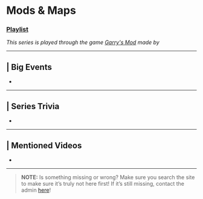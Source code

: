 # Mods & Maps
### [Playlist](https://www.youtube.com/playlist?list=PLwljWXtmIKiTD_kjV4TxxREJYnqZ1NMOq)
*This series is played through the game [Garry's Mod]() made by []()*

----

## | Big Events
- 

----

## | Series Trivia
- 

----
 
## | Mentioned Videos
- []()
 
----
 
> **NOTE:** Is something missing or wrong? Make sure you search the site to make sure it’s truly not here first! If it’s still missing, contact the admin [here](../chapter_2.md)!